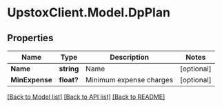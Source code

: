 # UpstoxClient.Model.DpPlan
## Properties

Name | Type | Description | Notes
------------ | ------------- | ------------- | -------------
**Name** | **string** | Name | [optional] 
**MinExpense** | **float?** | Minimum expense charges | [optional] 

[[Back to Model list]](../README.md#documentation-for-models) [[Back to API list]](../README.md#documentation-for-api-endpoints) [[Back to README]](../README.md)

